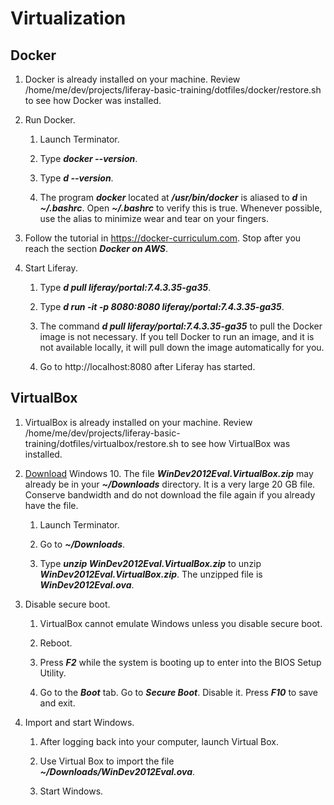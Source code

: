 # Virtualization

## Docker

1. Docker is already installed on your machine. Review /home/me/dev/projects/liferay-basic-training/dotfiles/docker/restore.sh to see how Docker was installed.

1. Run Docker.

	1. Launch Terminator.

	1. Type ***docker --version***.

	1. Type ***d --version***.

	1. The program ***docker*** located at ***/usr/bin/docker*** is aliased to ***d*** in ***~/.bashrc***. Open ***~/.bashrc*** to verify this is true. Whenever possible, use the alias to minimize wear and tear on your fingers.

1. Follow the tutorial in https://docker-curriculum.com. Stop after you reach the section ***Docker on AWS***.

1. Start Liferay.

	1. Type ***d pull liferay/portal:7.4.3.35-ga35***.

	1. Type ***d run -it -p 8080:8080 liferay/portal:7.4.3.35-ga35***.

	1. The command ***d pull liferay/portal:7.4.3.35-ga35*** to pull the Docker image is not necessary. If you tell Docker to run an image, and it is not available locally, it will pull down the image automatically for you.

	1. Go to http://localhost:8080 after Liferay has started.

## VirtualBox

1. VirtualBox is already installed on your machine. Review /home/me/dev/projects/liferay-basic-training/dotfiles/virtualbox/restore.sh to see how VirtualBox was installed.

1. [Download](https://developer.microsoft.com/en-us/windows/downloads/virtual-machines) Windows 10. The file ***WinDev2012Eval.VirtualBox.zip*** may already be in your ***~/Downloads*** directory. It is a very large 20 GB file. Conserve bandwidth and do not download the file again if you already have the file.

	1. Launch Terminator.

	1. Go to ***~/Downloads***.

	1. Type ***unzip WinDev2012Eval.VirtualBox.zip*** to unzip ***WinDev2012Eval.VirtualBox.zip***. The unzipped file is ***WinDev2012Eval.ova***.

1. Disable secure boot.

	1. VirtualBox cannot emulate Windows unless you disable secure boot.

	1. Reboot.

	1. Press ***F2*** while the system is booting up to enter into the BIOS Setup Utility.

	1. Go to the ***Boot*** tab. Go to ***Secure Boot***. Disable it. Press ***F10*** to save and exit.

1. Import and start Windows.

	1. After logging back into your computer, launch Virtual Box.

	1. Use Virtual Box to import the file ***~/Downloads/WinDev2012Eval.ova***.

	1. Start Windows.